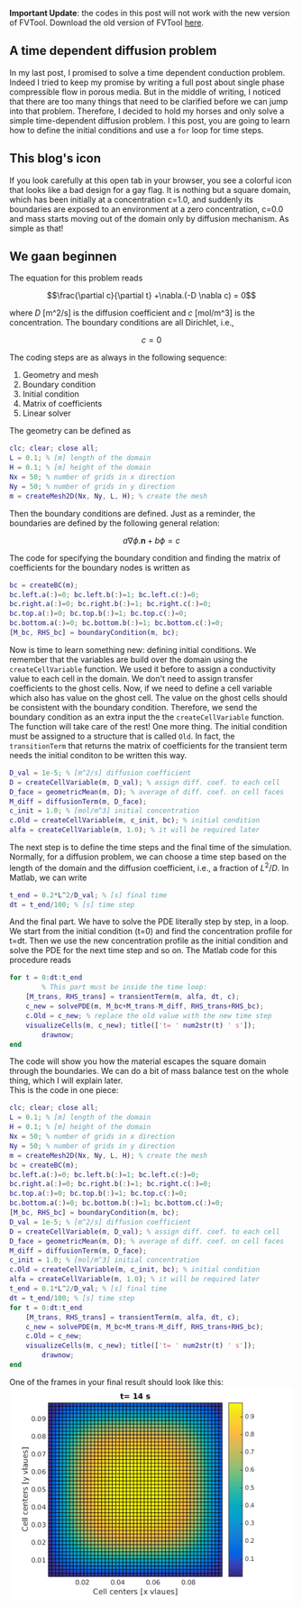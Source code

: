 <!--
.. title: 2D transient diffusion equation; numerical FVM solution
.. slug: 2014-10-26-transient-diffusion-fvm
.. date: 2014-10-26 22:35:13 UTC+01:00
.. tags: heat conduction, diffusion
.. category: [Diffusion, Transient, FVM]
.. type: text
.. has_math: yes
-->

**Important Update**: the codes in this post will not work with the new version of FVTool. Download the old version of FVTool [here](https://github.com/simulkade/FVTool/archive/v0.11.zip).

## A time dependent diffusion problem
In my last post, I promised to solve a time dependent conduction problem. Indeed I tried to keep my promise by writing a full post about single phase compressible flow in porous media. But in the middle of writing, I noticed that there are too many things that need to be clarified before we can jump into that problem. Therefore, I decided to hold my horses and only solve a simple time-dependent diffusion problem. I this post, you are going to learn how to define the initial conditions and use a `for` loop for time steps.

## This blog's icon
If you look carefully at this open tab in your browser, you see a colorful icon that looks like a bad design for a gay flag. It is nothing but a square domain, which has been initially at a concentration c=1.0, and suddenly its boundaries are exposed to an environment at a zero concentration, c=0.0 and mass starts moving out of the domain only by diffusion mechanism. As simple as that!

## We gaan beginnen
The equation for this problem reads 

$$\frac{\partial c}{\partial t} +\nabla.(-D \nabla c) = 0$$ 

where *D* [m^2/s] is the diffusion coefficient and *c* [mol/m^3] is the concentration. The boundary conditions are all Dirichlet, i.e.,

$$ c=0 $$

The coding steps are as always in the following sequence:

 1. Geometry and mesh
 2. Boundary condition
 3. Initial condition
 4. Matrix of coefficients
 5. Linear solver

The geometry can be defined as

```matlab
clc; clear; close all;
L = 0.1; % [m] length of the domain
H = 0.1; % [m] height of the domain
Nx = 50; % number of grids in x direction
Ny = 50; % number of grids in y direction
m = createMesh2D(Nx, Ny, L, H); % create the mesh
```

Then the boundary conditions are defined. Just as a reminder, the boundaries are defined by the following general relation:

$$ a \nabla \phi.\mathbf{n}+b \phi = c$$

The code for specifying the boundary condition and finding the matrix of coefficients for the boundary nodes is written as

```matlab
bc = createBC(m);
bc.left.a(:)=0; bc.left.b(:)=1; bc.left.c(:)=0;
bc.right.a(:)=0; bc.right.b(:)=1; bc.right.c(:)=0;
bc.top.a(:)=0; bc.top.b(:)=1; bc.top.c(:)=0;
bc.bottom.a(:)=0; bc.bottom.b(:)=1; bc.bottom.c(:)=0;
[M_bc, RHS_bc] = boundaryCondition(m, bc);
```

Now is time to learn something new: defining initial conditions. We remember that the variables are build over the domain using the `createCellVariable` function. We used it before to assign a conductivity value to each cell in the domain. We don't need to assign transfer coefficients to the ghost cells. Now, if we need to define a cell variable which also has value on the ghost cell. The value on the ghost cells should be consistent with the boundary condition. Therefore, we send the boundary condition as an extra input the the `createCellVariable` function. The function will take care of the rest!
One more thing. The initial condition must be assigned to a structure that is called `Old`. In fact, the `transitionTerm` that returns the matrix of coefficients for the transient term needs the initial conditon to be written this way.

```matlab
D_val = 1e-5; % [m^2/s] diffusion coefficient
D = createCellVariable(m, D_val); % assign diff. coef. to each cell
D_face = geometricMean(m, D); % average of diff. coef. on cell faces
M_diff = diffusionTerm(m, D_face);
c_init = 1.0; % [mol/m^3] initial concentration
c.Old = createCellVariable(m, c_init, bc); % initial condition
alfa = createCellVariable(m, 1.0); % it will be required later
```

The next step is to define the time steps and the final time of the simulation. Normally, for a diffusion problem, we can choose a time step based on the length of the domain and the diffusion coefficient, i.e., a fraction of $L^2/D$. In Matlab, we can write

```matlab
t_end = 0.2*L^2/D_val; % [s] final time
dt = t_end/100; % [s] time step 
```

And the final part. We have to solve the PDE literally step by step, in a loop. We start from the initial condition (t=0) and find the concentration profile for t=dt. Then we use the new concentration profile as the initial condition and solve the PDE for the next time step and so on. The Matlab code for this procedure reads

```matlab
for t = 0:dt:t_end
		% This part must be inside the time loop:
    [M_trans, RHS_trans] = transientTerm(m, alfa, dt, c);
    c_new = solvePDE(m, M_bc+M_trans-M_diff, RHS_trans+RHS_bc);
    c.Old = c_new; % replace the old value with the new time step
    visualizeCells(m, c_new); title(['t= ' num2str(t) ' s']);
		drawnow;
end
```

The code will show you how the material escapes the square domain through the boundaries. We can do a bit of mass balance test on the whole thing, which I will explain later.  
This is the code in one piece:

```matlab
clc; clear; close all;
L = 0.1; % [m] length of the domain
H = 0.1; % [m] height of the domain
Nx = 50; % number of grids in x direction
Ny = 50; % number of grids in y direction
m = createMesh2D(Nx, Ny, L, H); % create the mesh
bc = createBC(m);
bc.left.a(:)=0; bc.left.b(:)=1; bc.left.c(:)=0;
bc.right.a(:)=0; bc.right.b(:)=1; bc.right.c(:)=0;
bc.top.a(:)=0; bc.top.b(:)=1; bc.top.c(:)=0;
bc.bottom.a(:)=0; bc.bottom.b(:)=1; bc.bottom.c(:)=0;
[M_bc, RHS_bc] = boundaryCondition(m, bc);
D_val = 1e-5; % [m^2/s] diffusion coefficient
D = createCellVariable(m, D_val); % assign diff. coef. to each cell
D_face = geometricMean(m, D); % average of diff. coef. on cell faces
M_diff = diffusionTerm(m, D_face);
c_init = 1.0; % [mol/m^3] initial concentration
c.Old = createCellVariable(m, c_init, bc); % initial condition
alfa = createCellVariable(m, 1.0); % it will be required later
t_end = 0.1*L^2/D_val; % [s] final time
dt = t_end/100; % [s] time step 
for t = 0:dt:t_end
    [M_trans, RHS_trans] = transientTerm(m, alfa, dt, c);
    c_new = solvePDE(m, M_bc+M_trans-M_diff, RHS_trans+RHS_bc);
    c.Old = c_new;
    visualizeCells(m, c_new); title(['t= ' num2str(t) ' s']);
		drawnow;
end
```

One of the frames in your final result should look like this:
![2d diffusion fvm](/trans_diff.png)
